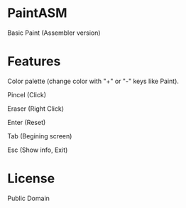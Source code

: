 PaintASM
========

Basic Paint (Assembler version)


Features
========

Color palette (change color with "+" or "-" keys like Paint).

Pincel (Click)

Eraser (Right Click)

Enter (Reset)

Tab (Begining screen)

Esc (Show info, Exit)


License
========

Public Domain
